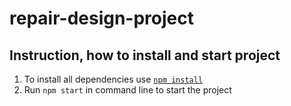 # repair-design-project

## Instruction, how to install and start project
1. To install all dependencies use [`npm install`](https://docs.npmjs.com/cli/install)
2. Run `npm start` in command line to start the project
